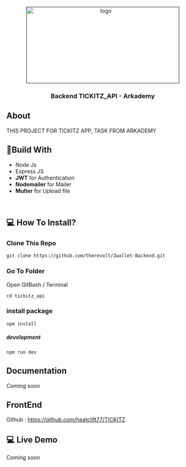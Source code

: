 <p align="center">
  <a href="" rel="noopener">
 <img width=400px height=200px src="https://iili.io/B8R3Zv.png" alt="logo"></a>
</p>

<h3 align="center">Backend TICKITZ_API - Arkademy</h3>


## About
THIS PROJECT FOR TICKITZ APP, TASK FROM ARKADEMY

## 🔖Build With

* Node Js
* Express JS
* **JWT** for Authentication
* **Nodemailer** for Mailer
* **Multer** for Upload file

<br>

## 💻 How To Install?
### Clone This Repo
```
git clone https://github.com/therevolt/Zwallet-Backend.git
```
### Go To Folder
Open GitBash / Terminal
```
cd tickitz_api
```
### install package
```
npm install
```
##### development
```
npm run dev
```

## Documentation
Coming soon

## FrontEnd
Github : https://github.com/heatclift77/TICKITZ

## 💻 Live Demo
Coming soon
